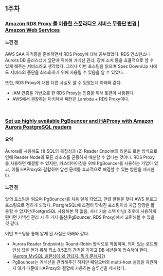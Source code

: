 ## 1주차

### [Amazon RDS Proxy 를 이용한 스푼라디오 서비스 무중단 변경 | Amazon Web Services](https://aws.amazon.com/ko/blogs/tech/non-disruptive-change-of-spoonradio-service-using-amazonrdsproxy/)

#### 느낀 점

AWS SAA 자격증을 준비하면서 RDS Proxy에 대해 공부했었다. RDS 인스턴스나 Aurora DB 클러스터에 앞단에 위치해 커넥션 관리, 장애 조치 등을 효율적으로 할 수 있게 해주는 서비스라고 생각했다. 그러나 이번 포스팅을 읽으며 Spec Down/Up 시에도 서비스의 중단을 최소화하기 위해 사용될 수 있음을 알 수 있었다.

또한, RDS Proxy에 대한 다른 사실도 알 수 있었는데 아래와 같다.

- IAM 인증을 기반으로 한 RDS Proxy는 인증을 위해 토큰이 사용된다.
- AWS에서 권장하는 아키텍처 패턴은 Lambda + RDS Proxy이다.

<br>

### [Set up highly available PgBouncer and HAProxy with Amazon Aurora PostgreSQL readers](https://aws.amazon.com/ko/blogs/database/set-up-highly-available-pgbouncer-and-haproxy-with-amazon-aurora-postgresql-readers/)

#### 요약

Aurora를 사용해도 (1) SQL의 복잡성과 (2) Reader Enpoint의 라운드 로빈 방식으로 인해 Reader Node의 모든 리소스를 균등하게 배분할 수 없다는 것이다. RDS Proxy를 사용하면 해결할 수 있지만, 커스터마이징을 위해 PgBouncer를 사용하는 기업이 있고, 이를 HAProxy와 결합하여 앞선 문제를 효과적으로 해결할 수 있는 방안을 제시한다.

#### 느낀 점

앞의 포스팅을 읽으며 PgBouncer를 처음 알게 되었고, 관련 글들을 찾다 AWS 블로그 포스팅으로 정하게 되었다. PostgreSQL에 초점이 맞춰진 포스팅이라 지금 당장은 활용할 수 없지만(PostgreSQL 사용해본 적 없음, 사내 기술 스택 아님) 추후에 사용하게 된다면 커넥션 관리 시 두 가지 옵션(PgBouncer, RDS Proxy)에서 고민해볼 수 있을 것 같다.

이번 포스팅을 통해 알게 된 사실은 아래와 같다.

- Aurora Reader Endpoint는 Round-Robin 방식으로 작동하며, 의미 있는 로드밸런싱 값을 얻기 위해 최소 0.5초의 간격을 가지고 DB 세션들이 접속해야 한다. ([Aurora MySQL 밸런싱이 왜 안되지, 뭐가 문제지?](https://techblog.lotteon.com/aurora-mysql-dbms-balancing-%EC%B5%9C%EC%A0%81%ED%99%94-e6aa4a78e932))
- PgBouncer는 커넥션을 관리해주긴 하지만 페일오버와 multi-host 설정을 지원하지 않기 때문에 HAProxy와 결합해 사용하는 솔루션을 제시했다.
